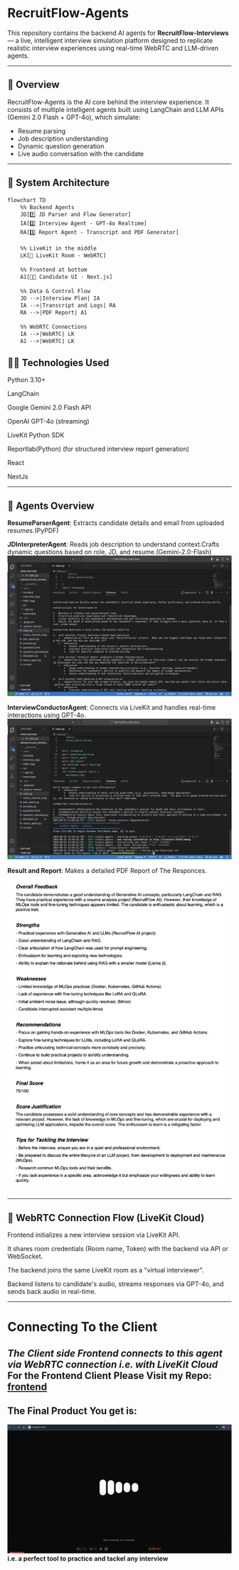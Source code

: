 # RecruitFlow-Agents

This repository contains the backend AI agents for **RecruitFlow-Interviews** — a live, intelligent interview simulation platform designed to replicate realistic interview experiences using real-time WebRTC and LLM-driven agents.

---

## 🧠 Overview

RecruitFlow-Agents is the AI core behind the interview experience. It consists of multiple intelligent agents built using LangChain and LLM APIs (Gemini 2.0 Flash + GPT-4o), which simulate:

- Resume parsing
- Job description understanding
- Dynamic question generation
- Live audio conversation with the candidate

---

## 🧩 System Architecture

```mermaid
flowchart TD
    %% Backend Agents
    JD[1️⃣ JD Parser and Flow Generator]
    IA[2️⃣ Interview Agent - GPT-4o Realtime]
    RA[3️⃣ Report Agent - Transcript and PDF Generator]

    %% LiveKit in the middle
    LK[📡 LiveKit Room - WebRTC]

    %% Frontend at bottom
    A1[🧑‍💻 Candidate UI - Next.js]

    %% Data & Control Flow
    JD -->|Interview Plan| IA
    IA -->|Transcript and Logs| RA
    RA -->|PDF Report| A1

    %% WebRTC Connections
    IA -->|WebRTC| LK
    A1 -->|WebRTC| LK
```

## 🧑‍💻 Technologies Used

Python 3.10+

LangChain

Google Gemini 2.0 Flash API

OpenAI GPT-4o (streaming)

LiveKit Python SDK

Reportlab(Python) (for structured interview report generation)

React

NextJs

---
## 🧠 Agents Overview
**ResumeParserAgent**: Extracts candidate details and email from uploaded resumes.(PyPDF)

**JDInterpreterAgent**: Reads job description to understand context.Crafts dynamic questions based on role, JD, and resume.(Gemini-2.0-Flash)
![interpretation](interpret.png)

**InterviewConductorAgent**: Connects via LiveKit and handles real-time interactions using GPT-4o.
![Console Interview](interview_console.png)

**Result and Report**: Makes a detailed PDF Report of The Responces.
![PDFreport](report.png)

---

## 🔗 WebRTC Connection Flow (LiveKit Cloud)
Frontend initializes a new interview session via LiveKit API.

It shares room credentials (Room name, Token) with the backend via API or WebSocket.

The backend joins the same LiveKit room as a "virtual interviewer".

Backend listens to candidate's audio, streams responses via GPT-4o, and sends back audio in real-time.

---
# Connecting To the Client

*The Client side Frontend connects to this agent via WebRTC connection i.e. with LiveKit Cloud*
For the Frontend Client Please Visit my Repo:
[frontend](https://github.com/Muco0l/RecuritFlow_interview_Client.git)
---
## The Final Product You get is:
![final](final.png)
**i.e. a perfect tool to practice and tackel any interview**
